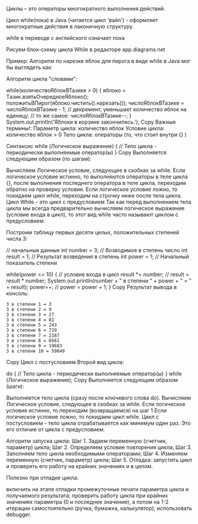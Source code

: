 Циклы – это операторы многократного выполнения действий.

Цикл while(пока) в Java (читается цикл 'вайл') - оформляет многократные действия в лаконичную структуру.

while в переводе с английского означает пока

Рисуем блок-схему цикла While в редакторе app.diagrams.net

Пример: Алгоритм по нарезке яблок для пирога в виде while в Java мог бы выглядеть как:

Алгоритм цикла "словами":

while(количествоЯблокВТазике > 0) {
яблоко = Tазик.взятьОчередноеЯблоко();
положитьВПирог(яблоко.чистить().нарезать());
числоЯблокВТазике = числоЯблокВТазике - 1; // декремент, уменьшает количество яблок на единицу;
// то же самое: числоЯблокВТазике--;
}
System.out.println('Яблоки в корзине закончились.');
Copy
Важные термины!: Параметр цикла: количество яблок Условие цикла: количество яблок > 0 Тело цикла: операторы (то, что стоит внутри {} )

Синтаксис
while (Логическое выражение) {
// Тело цикла - периодически выполняемые оператор(ы)
}
Copy
Выполняется следующим образом (по шагам):

Вычисляем Логическое условие, следующее в скобках за while.
Если логическое условие истинно, то выполняются операторы в теле цикла {}, после выполнения последнего оператора в теле цикла, переходим обратно на проверку условия.
Если логическое условие ложно, то покидаем цикл while, переходим на строчку ниже после тела цикла.
Цикл While - это цикл с предусловием
Так как перед выполнением тела цикла мы всегда предварительно вычисляем логическое выражение (условие входа в цикл), то этот вид while часто называют циклом с предусловием.

Построим таблицу первых десяти целых, положительных степеней числа 3:

// начальные данные
int number = 3; // Возводимое в степень число
int result = 1; // Результат возведения в степень
int power = 1; // Начальный показатель степени

while(power <= 10) { // условие входа в цикл
result *= number; // result = result * number;
System.out.println(number + " в степени " + power + " = " + result);
power++; // power = power + 1;
}
Copy
Результат вывода в консоль:

```
3 в степени 1 = 3
3 в степени 2 = 9
3 в степени 3 = 27
3 в степени 4 = 81
3 в степени 5 = 243
3 в степени 6 = 729
3 в степени 7 = 2187
3 в степени 8 = 6561
3 в степени 9 = 19683
3 в степени 10 = 59049
```
Copy
Цикл с постусловием
Второй вид цикла:

do {
// Тело цикла - периодически выполняемые оператор(ы)
} while (Логическое выражение);
Copy
Выполняется следующим образом (шаги):

Выполняется тело цикла (сразу после ключевого слова do).
Вычисляем Логическое условие, следующее в скобках за while.
Если логическое условие истинно, то переходим (возвращаемся) на шаг 1
Если логическое условие ложно, то покидаем цикл while.
Цикл с постусловием - тело цикла отрабатывается как минимум один раз. Это его отличие от цикла с предусловием.

Алгоритм запуска цикла: Шаг 1. Задаем переменную (счетчик, параметр) цикла; Шаг 2. Определяем условие повторения цикла; Шаг 3. Заполняем тело цикла необходимыми операторами; Шаг 4. Изменяем переменную (счетчик, параметр) цикла; Шаг 5. Отладка: запустить цикл и проверить его работу на крайних значениях и в целом.

Полезно при отладке цикла:

включить на этапе отладки промежуточные печати параметра цикла и получаемого результата;
проверить работу цикла при крайних значениях параметра (0 и последнее значение), а потом на 1-2 итерации самостоятельно (ручка, бумажка, калькулятор);
использовать debugger.
